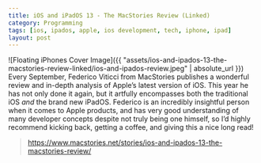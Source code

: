 ```yaml
---
title: iOS and iPadOS 13 - The MacStories Review (Linked)
category: Programming
tags: [ios, ipados, apple, ios development, tech, iphone, ipad]
layout: post
---
```

![Floating iPhones Cover Image]({{ "assets/ios-and-ipados-13-the-macstories-review-linked/ios-and-ipados-review.jpeg" | absolute_url }})
Every September, Federico Viticci from MacStories publishes a wonderful review and in-depth analysis of Apple’s latest version of iOS. This year he has not only done it again, but it artfully encompasses both the traditional iOS *and* the brand new iPadOS.<!--more--> Federico is an incredibly insightful person when it comes to Apple products, and has very good understanding of many developer concepts despite not truly being one himself, so I’d highly recommend kicking back, getting a coffee, and giving this a nice long read!
> https://www.macstories.net/stories/ios-and-ipados-13-the-macstories-review/